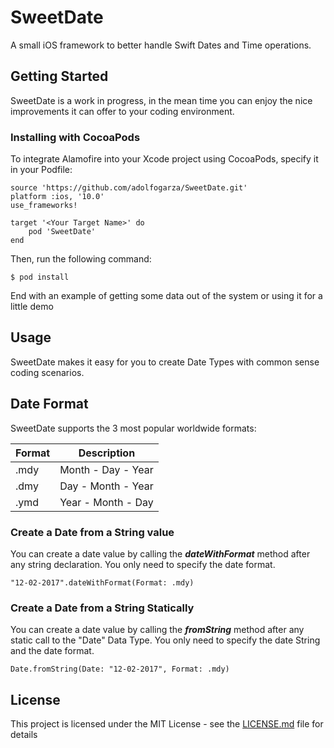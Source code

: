 # SweetDate

A small iOS framework to better handle Swift Dates and Time operations.

## Getting Started

SweetDate is a work in progress, in the mean time you can enjoy the nice improvements it can offer to your coding environment.


### Installing with CocoaPods

To integrate Alamofire into your Xcode project using CocoaPods, specify it in your Podfile:


```
source 'https://github.com/adolfogarza/SweetDate.git'
platform :ios, '10.0'
use_frameworks!

target '<Your Target Name>' do
    pod 'SweetDate'
end
```

Then, run the following command:

```
$ pod install
```

End with an example of getting some data out of the system or using it for a little demo

## Usage

SweetDate makes it easy for you to create Date Types with common sense coding scenarios.

## Date Format

SweetDate supports the 3 most popular worldwide formats:


Format  | Description
------------- | -------------
.mdy  | Month - Day - Year
.dmy  | Day - Month - Year
.ymd  | Year - Month - Day

### Create a Date from a String value

You can create a date value by calling the ___dateWithFormat___ method after any string declaration. 
You only need to specify the date format.

```
"12-02-2017".dateWithFormat(Format: .mdy)
```

### Create a Date from a String Statically

You can create a date value by calling the ___fromString___ method after any static call to the "Date" Data Type.
You only need to specify the date String and the date format.

```
Date.fromString(Date: "12-02-2017", Format: .mdy)
```

## License

This project is licensed under the MIT License - see the [LICENSE.md](LICENSE.md) file for details

